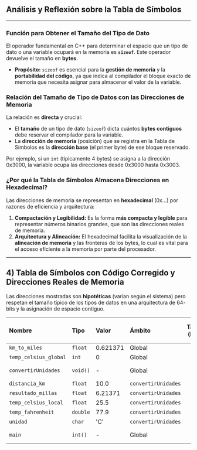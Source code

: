 
## Análisis y Reflexión sobre la Tabla de Símbolos

---

### Función para Obtener el Tamaño del Tipo de Dato

El operador fundamental en C++ para determinar el espacio que un tipo de dato o una variable ocupará en la memoria es **`sizeof`**. Este operador devuelve el tamaño en **bytes**.

* **Propósito:** `sizeof` es esencial para la **gestión de memoria** y la **portabilidad del código**, ya que indica al compilador el bloque exacto de memoria que necesita asignar para almacenar el valor de la variable.

### Relación del Tamaño de Tipo de Datos con las Direcciones de Memoria

La relación es **directa** y crucial:

* El **tamaño** de un tipo de dato (`sizeof`) dicta cuántos **bytes contiguos** debe reservar el compilador para la variable.
* La **dirección de memoria** (posición) que se registra en la Tabla de Símbolos es la **dirección base** (el primer byte) de ese bloque reservado.

Por ejemplo, si un `int` (típicamente 4 bytes) se asigna a la dirección $0\text{x}3000$, la variable ocupa las direcciones desde $0\text{x}3000$ hasta $0\text{x}3003$.

### ¿Por qué la Tabla de Símbolos Almacena Direcciones en Hexadecimal?

Las direcciones de memoria se representan en **hexadecimal** ($0\text{x}...$) por razones de eficiencia y arquitectura:

1.  **Compactación y Legibilidad:** Es la forma **más compacta y legible** para representar números binarios grandes, que son las direcciones reales de memoria.
2.  **Arquitectura y Alineación:** El hexadecimal facilita la visualización de la **alineación de memoria** y las fronteras de los bytes, lo cual es vital para el acceso eficiente a la memoria por parte del procesador.

---

## 4) Tabla de Símbolos con Código Corregido y Direcciones Reales de Memoria

Las direcciones mostradas son **hipotéticas** (varían según el sistema) pero respetan el tamaño típico de los tipos de datos en una arquitectura de $64$-bits y la asignación de espacio contiguo.

| Nombre | Tipo | Valor | Ámbito | Tamaño ($\text{bytes}$) | Dirección (Hexadecimal Hipotética) |
| :--- | :--- | :--- | :--- | :---: | :--- |
| `km_to_miles` | `float` | $0.621371$ | Global | $4$ | $0\text{x}2000$ |
| `temp_celsius_global` | `int` | $0$ | Global | $4$ | $0\text{x}2004$ |
| `convertirUnidades` | `void()` | - | Global | - | $0\text{x}1000$ (Código) |
| `distancia_km` | `float` | $10.0$ | `convertirUnidades` | $4$ | $0\text{x}3000$ |
| `resultado_millas` | `float` | $6.21371$ | `convertirUnidades` | $4$ | $0\text{x}3004$ |
| `temp_celsius_local` | `float` | $25.5$ | `convertirUnidades` | $4$ | $0\text{x}3008$ |
| `temp_fahrenheit` | `double` | $77.9$ | `convertirUnidades` | $8$ | $0\text{x}300\text{C}$ |
| `unidad` | `char` | 'C' | `convertirUnidades` | $1$ | $0\text{x}3014$ |
| `main` | `int()` | - | Global | - | $0\text{x}10\text{A}0$ (Código) |

